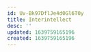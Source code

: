 ```yaml
---
id: Uv-Bk97DflJe4d0Gl6T0y
title: Interintellect
desc: ''
updated: 1639759165196
created: 1639759165196
---
```


